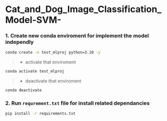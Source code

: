 # Cat_and_Dog_Image_Classification_Model-SVM-


### 1. Create new conda enviroment for implement the model independly

```bash
conda create -n test_mlproj python=3.10 -y
```

>- activate that enviroment
```bash
conda activate test_mlproj
```
>- deactivate that enviroment
```bash
conda deactivate
```

### 2. Run ```requrement.txt``` file for install related dependancies
```bash
pip install -r requirements.txt
```